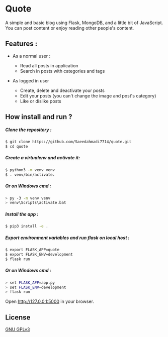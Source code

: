 # Quote

A simple and basic blog using Flask, MongoDB, and a little bit of JavaScript. You can post content or enjoy reading other people's content.

## Features :

* As a normal user : 
    * Read all posts in application
    * Search in posts with categories and tags

* As logged in user
    * Create, delete and deactivate your posts
    * Edit your posts (you can't change the image and post's category)
    * Like or dislike posts 


## How install and run ?
##### Clone the repository :
```bash
$ git clone https://github.com/Saeedahmadi7714/quote.git
$ cd quote
```
##### Create a virtualenv and activate it:
 ```bash
$ python3 -m venv venv
$ . venv/bin/activate.
```
##### Or on Windows cmd : 
 ```bash
> py -3 -m venv venv
> venv\Scripts\activate.bat
```
##### Install the app :
```bash
$ pip3 install -e .
```
#####  Export environment variables and run flask on local host :
```bash
$ export FLASK_APP=quote
$ export FLASK_ENV=development
$ flask run
```
##### Or on Windows cmd : 
```bash
> set FLASK_APP=app.py
> set FLASK_ENV=development
> flask run
```
Open http://127.0.0.1:5000 in your browser. 
## License
[GNU GPLv3](https://https://choosealicense.com/licenses/gpl-3.0/)
